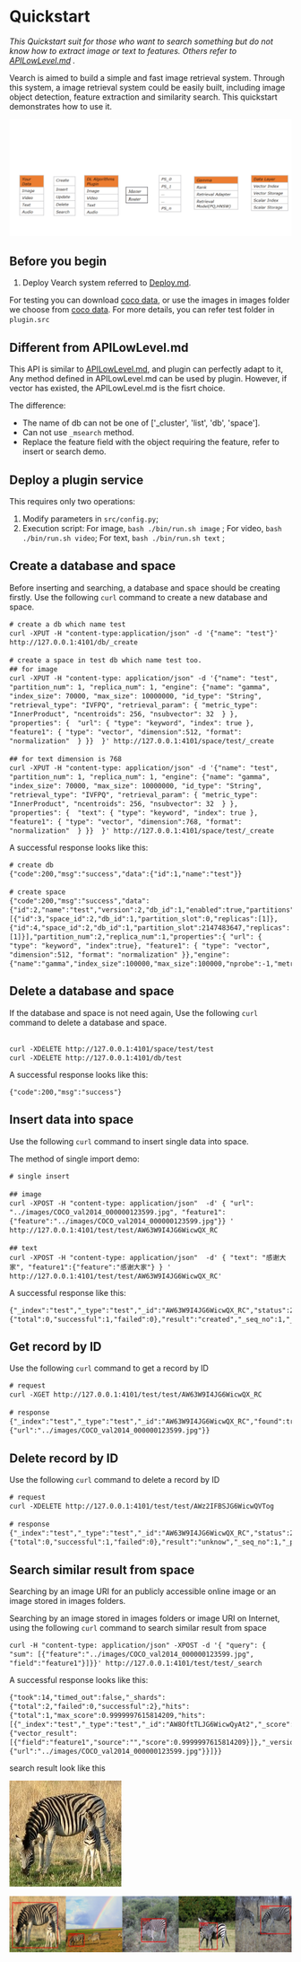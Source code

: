 # Quickstart

*This  Quickstart suit for those who want to search something but do not know how to extract image or text to features. Others refer to [APILowLevel.md](APILowLevel.md) .* 

Vearch is aimed to build a simple and fast image retrieval system. Through this system, a image retrieval system could be easily built, including image object detection,  feature extraction and similarity search. This quickstart demonstrates how to use it.

![images/main_process.gif](images/main_process.gif)



## Before you begin

1. Deploy Vearch system referred to [Deploy.md](https://github.com/vearch/vearch/blob/master/docs/Deploy.md).

 For testing you can download  [coco data](https://pjreddie.com/media/files/val2014.zip), or  use the images in images folder we choose from [coco data](https://pjreddie.com/media/files/val2014.zip). For more details, you can refer test folder in `plugin.src`

## Different from APILowLevel.md

This API is similar to [APILowLevel.md](https://github.com/vearch/vearch/blob/master/docs/APILowLevel.md),  and plugin can perfectly adapt to it, Any method defined in APILowLevel.md can be used by plugin. However, if vector has existed, the APILowLevel.md is the fisrt choice.

The difference:

- The name of db can not be one of  ['_cluster', 'list', 'db', 'space'].
- Can not use `_msearch` method.
- Replace the feature field with the object requiring the feature, refer to insert or search demo.


## Deploy a plugin service

This requires only two operations:

1. Modify parameters in `src/config.py`;
2. Execution script:
    For image, `bash ./bin/run.sh image` ;
    For video, `bash ./bin/run.sh video`;
    For text, `bash ./bin/run.sh text` ;


## Create a database and space

Before inserting and searching, a database and space should be creating firstly. Use the following `curl` command to create a new database and space.

```shell
# create a db which name test
curl -XPUT -H "content-type:application/json" -d '{"name": "test"}' http://127.0.0.1:4101/db/_create

# create a space in test db which name test too.
## for image
curl -XPUT -H "content-type: application/json" -d '{"name": "test", "partition_num": 1, "replica_num": 1, "engine": {"name": "gamma", "index_size": 70000, "max_size": 10000000, "id_type": "String", "retrieval_type": "IVFPQ", "retrieval_param": { "metric_type": "InnerProduct", "ncentroids": 256, "nsubvector": 32  } }, "properties": {  "url": { "type": "keyword", "index": true }, "feature1": { "type": "vector", "dimension":512, "format": "normalization"  } }}  }' http://127.0.0.1:4101/space/test/_create

## for text dimension is 768
curl -XPUT -H "content-type: application/json" -d '{"name": "test", "partition_num": 1, "replica_num": 1, "engine": {"name": "gamma", "index_size": 70000, "max_size": 10000000, "id_type": "String", "retrieval_type": "IVFPQ", "retrieval_param": { "metric_type": "InnerProduct", "ncentroids": 256, "nsubvector": 32  } }, "properties": {  "text": { "type": "keyword", "index": true }, "feature1": { "type": "vector", "dimension":768, "format": "normalization"  } }}  }' http://127.0.0.1:4101/space/test/_create
```

A successful response looks like this:

```shell
# create db
{"code":200,"msg":"success","data":{"id":1,"name":"test"}}

# create space
{"code":200,"msg":"success","data":{"id":2,"name":"test","version":2,"db_id":1,"enabled":true,"partitions":[{"id":3,"space_id":2,"db_id":1,"partition_slot":0,"replicas":[1]},{"id":4,"space_id":2,"db_id":1,"partition_slot":2147483647,"replicas":[1]}],"partition_num":2,"replica_num":1,"properties":{ "url": { "type": "keyword", "index":true}, "feature1": { "type": "vector", "dimension":512, "format": "normalization" }},"engine":{"name":"gamma","index_size":100000,"max_size":100000,"nprobe":-1,"metric_type":"InnerProduct","ncentroids":-1,"nsubvector":-1,"nbits_per_idx":-1}}}
```



## Delete a database and space

If the database and space is not need again, Use the following `curl` command to delete a database and space.

```shell

curl -XDELETE http://127.0.0.1:4101/space/test/test
curl -XDELETE http://127.0.0.1:4101/db/test
```

A successful response looks like this:

```shell
{"code":200,"msg":"success"}
```



## Insert data into space

Use the following `curl` command to insert single data into space.

The method of single import demo:

```shell
# single insert

## image
curl -XPOST -H "content-type: application/json"  -d' { "url": "../images/COCO_val2014_000000123599.jpg", "feature1":{"feature":"../images/COCO_val2014_000000123599.jpg"}} ' http://127.0.0.1:4101/test/test/AW63W9I4JG6WicwQX_RC

## text
curl -XPOST -H "content-type: application/json"  -d' { "text": "感谢大家", "feature1":{"feature":"感谢大家"} } ' http://127.0.0.1:4101/test/test/AW63W9I4JG6WicwQX_RC'
```

A successful response like this:

```shell
{"_index":"test","_type":"test","_id":"AW63W9I4JG6WicwQX_RC","status":201,"_version":1,"_shards":{"total":0,"successful":1,"failed":0},"result":"created","_seq_no":1,"_primary_term":1}
```

## Get record by ID

Use the following `curl` command to get a record by ID

```shell
# request
curl -XGET http://127.0.0.1:4101/test/test/AW63W9I4JG6WicwQX_RC

# response
{"_index":"test","_type":"test","_id":"AW63W9I4JG6WicwQX_RC","found":true,"_version":1,"_source":{"url":"../images/COCO_val2014_000000123599.jpg"}}
```



## Delete record by ID

Use the following `curl` command to delete a record by ID

```shell
# request
curl -XDELETE http://127.0.0.1:4101/test/test/AWz2IFBSJG6WicwQVTog

# response
{"_index":"test","_type":"test","_id":"AW63W9I4JG6WicwQX_RC","status":200,"_version":0,"_shards":{"total":0,"successful":1,"failed":0},"result":"unknow","_seq_no":1,"_primary_term":1}
```




## Search similar result from space

Searching by an image URI for an publicly accessible online image or an image stored in images folders.

Searching by an image stored in images folders or image URI on Internet, using the following `curl` command to search  similar result from space

```shell
curl -H "content-type: application/json" -XPOST -d '{ "query": { "sum": [{"feature":"../images/COCO_val2014_000000123599.jpg", "field":"feature1"}]}}' http://127.0.0.1:4101/test/test/_search

```

A successful response looks like this:

```shell
{"took":14,"timed_out":false,"_shards":{"total":2,"failed":0,"successful":2},"hits":{"total":1,"max_score":0.9999997615814209,"hits":[{"_index":"test","_type":"test","_id":"AW8OftTLJG6WicwQyAt2","_score":0.9999997615814209,"_extra":{"vector_result":[{"field":"feature1","source":"","score":0.9999997615814209}]},"_version":1,"_source":{"url":"../images/COCO_val2014_000000123599.jpg"}}]}}
```

search result look like this

![images/COCO_val2014_000000123599.jpg](images/COCO_val2014_000000123599.jpg)

![images/result.jpg](images/result.jpg)


